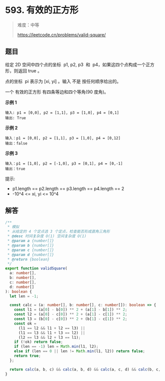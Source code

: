 # 593. 有效的正方形

> 难度：中等
>
> https://leetcode.cn/problems/valid-square/

## 题目

给定 2D 空间中四个点的坐标  p1, p2, p3  和  p4，如果这四个点构成一个正方形，则返回 true 。

点的坐标  pi 表示为 [xi, yi] 。输入 不是 按任何顺序给出的。

一个 有效的正方形 有四条等边和四个等角(90 度角)。

**示例 1**

```
输入: p1 = [0,0], p2 = [1,1], p3 = [1,0], p4 = [0,1]
输出: True
```

**示例 2**

```
输入：p1 = [0,0], p2 = [1,1], p3 = [1,0], p4 = [0,12]
输出：false
```

**示例 3**

```
输入：p1 = [1,0], p2 = [-1,0], p3 = [0,1], p4 = [0,-1]
输出：true
```

提示:

- p1.length == p2.length == p3.length == p4.length == 2
- -10^4 <= xi, yi <= 10^4

## 解答

```typescript
/**
 * 模拟
 * 从给定的 4 个定点选 3 个定点，检查能否形成直角三角形
 * @desc 时间复杂度 O(1) 空间复杂度 O(1)
 * @param a {number[]}
 * @param b {number[]}
 * @param c {number[]}
 * @param d {number[]}
 * @return {boolean}
 */
export function validSquare(
  a: number[],
  b: number[],
  c: number[],
  d: number[]
): boolean {
  let len = -1;

  const calc = (a: number[], b: number[], c: number[]): boolean => {
    const l1 = (a[0] - b[0]) ** 2 + (a[1] - b[1]) ** 2;
    const l2 = (a[0] - c[0]) ** 2 + (a[1] - c[1]) ** 2;
    const l3 = (b[0] - c[0]) ** 2 + (b[1] - c[1]) ** 2;
    const ok =
      (l1 == l2 && l1 + l2 == l3) ||
      (l1 == l3 && l1 + l3 == l2) ||
      (l2 == l3 && l2 + l3 == l1);
    if (!ok) return false;
    if (len == -1) len = Math.min(l1, l2);
    else if (len == 0 || len != Math.min(l1, l2)) return false;
    return true;
  };

  return calc(a, b, c) && calc(a, b, d) && calc(a, c, d) && calc(b, c, d);
}
```

